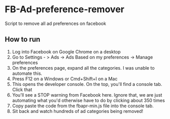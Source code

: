 # FB-Ad-preference-remover
Script to remove all ad preferences on facebook

## How to run
1. Log into Facebook on Google Chrome on a desktop
2. Go to Settings - > Ads -> Ads Based on my preferences -> Manage preferences
3. On the preferences page, expand all the categories. I was unable to automate this.
4. Press F12 on a Windows or Cmd+Shift+I on a Mac
5. This opens the developer console. On the top, you'll find a console tab. Click that
6. You'll see a STOP warning from Facebook here. Ignore that, we are just automating what you'd otherwise have to do by clicking about 350 times
7. Copy paste the code from the fbapr-min.js file into the console tab.
8. Sit back and watch hundreds of ad categories being removed!
